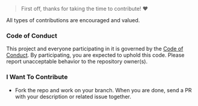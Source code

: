> First off, thanks for taking the time to contribute! ❤️

All types of contributions are encouraged and valued.

### Code of Conduct
This project and everyone participating in it is governed by the [Code of Conduct](./CODE_OF_CONDUCT.md). By participating, you are expected to uphold this code. Please report unacceptable behavior to the repository owner(s).

### I Want To Contribute
- Fork the repo and work on your branch. When you are done, send a PR with your description or related issue together. 
